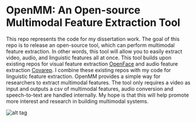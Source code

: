 OpenMM: An Open-source Multimodal Feature Extraction Tool
=============

This repo represents the code for my dissertation work. The goal of this repo is to release an open-source tool, which can perform multimodal feature extraction. In other words, this tool will allow you to easily extract video, audio, and linguistic features all at once. This tool builds upon existing repos for visual feature extraction [OpenFace](https://github.com/TadasBaltrusaitis/OpenFace) and audio feature extraction [Covarep](https://github.com/covarep/covarep). I combine these existing repos with my code for linguistic feature extraction. OpenMM provides a simple way for researchers to extract multimodal features. The tool only requires a video as input and outputs a csv of multimodal features, audio conversion and speech-to-text are handled internally. My hope is that this will help promote more interest and research in building multimodal systems. 

![alt tag](https://github.com/michellemorales/OpenMM/blob/master/images/PipelineVersion3.jpeg)
